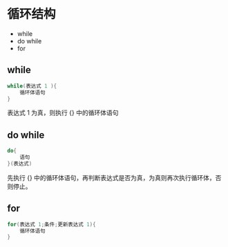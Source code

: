 # 循环结构

- while
- do while
- for

## while

```c
while(表达式 1 ){
    循环体语句
}
```
表达式 1 为真，则执行 {} 中的循环体语句

## do while

```c
do{
    语句
}(表达式)
```

先执行 {} 中的循环体语句，再判断表达式是否为真，为真则再次执行循环体，否则停止。

## for

```c
for(表达式 1;条件;更新表达式 1){
    循环体语句
}
```